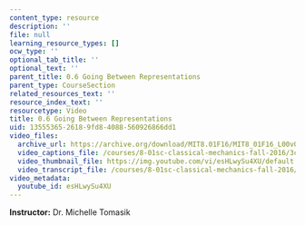 ```yaml
---
content_type: resource
description: ''
file: null
learning_resource_types: []
ocw_type: ''
optional_tab_title: ''
optional_text: ''
parent_title: 0.6 Going Between Representations
parent_type: CourseSection
related_resources_text: ''
resource_index_text: ''
resourcetype: Video
title: 0.6 Going Between Representations
uid: 13555365-2618-9fd8-4088-560926866dd1
video_files:
  archive_url: https://archive.org/download/MIT8.01F16/MIT8_01F16_L00v06_360p.mp4
  video_captions_file: /courses/8-01sc-classical-mechanics-fall-2016/3cdd0b7f27365bb2a2ec69693d1f84c4_esHLwySu4XU.vtt
  video_thumbnail_file: https://img.youtube.com/vi/esHLwySu4XU/default.jpg
  video_transcript_file: /courses/8-01sc-classical-mechanics-fall-2016/194b76ab72c9a66bbe4f51b29e84ee8a_esHLwySu4XU.pdf
video_metadata:
  youtube_id: esHLwySu4XU
---
```


**Instructor:** Dr. Michelle Tomasik